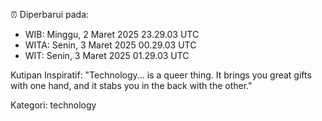 ⏰ Diperbarui pada:
- WIB: Minggu, 2 Maret 2025 23.29.03 UTC
- WITA: Senin, 3 Maret 2025 00.29.03 UTC
- WIT: Senin, 3 Maret 2025 01.29.03 UTC

Kutipan Inspiratif:
"Technology... is a queer thing. It brings you great gifts with one hand, and it stabs you in the back with the other."


Kategori: technology

